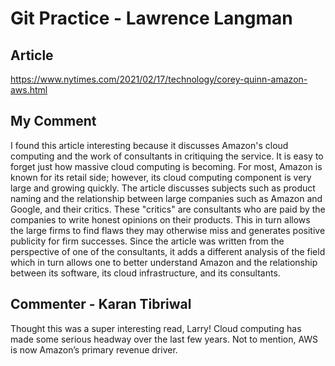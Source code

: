 # Git Practice - Lawrence Langman

## Article
https://www.nytimes.com/2021/02/17/technology/corey-quinn-amazon-aws.html

## My Comment
I found this article interesting because it discusses Amazon's cloud computing and the work of consultants in critiquing the service. It is easy to forget just how massive cloud computing is becoming. For most, Amazon is known for its retail side; however, its cloud computing component is very large and growing quickly. The article discusses subjects such as product naming and the relationship between large companies such as Amazon and Google, and their critics. These "critics" are consultants who are paid by the companies to write honest opinions on their products. This in turn allows the large firms to find flaws they may otherwise miss and generates positive publicity for firm successes. Since the article was written from the perspective of one of the consultants, it adds a different analysis of the field which in turn allows one to better understand Amazon and the relationship between its software, its cloud infrastructure, and its consultants.

## Commenter - Karan Tibriwal
Thought this was a super interesting read, Larry! Cloud computing has made some serious headway over the last few years. Not to mention, AWS is now Amazon’s primary revenue driver. 
